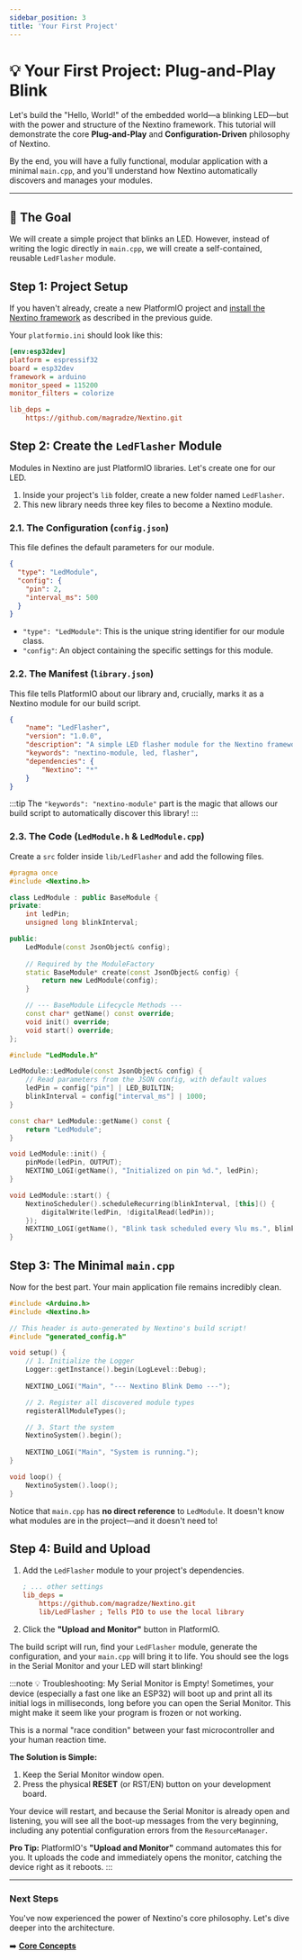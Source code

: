 ```yaml
---
sidebar_position: 3
title: 'Your First Project'
---
```


# 💡 Your First Project: Plug-and-Play Blink

Let's build the "Hello, World!" of the embedded world—a blinking LED—but with the power and structure of the Nextino framework. This tutorial will demonstrate the core **Plug-and-Play** and **Configuration-Driven** philosophy of Nextino.

By the end, you will have a fully functional, modular application with a minimal `main.cpp`, and you'll understand how Nextino automatically discovers and manages your modules.

---

## 🎯 The Goal

We will create a simple project that blinks an LED. However, instead of writing the logic directly in `main.cpp`, we will create a self-contained, reusable `LedFlasher` module.

## Step 1: Project Setup

If you haven't already, create a new PlatformIO project and [install the Nextino framework](./installation.md) as described in the previous guide.

Your `platformio.ini` should look like this:

```ini title="platformio.ini"
[env:esp32dev]
platform = espressif32
board = esp32dev
framework = arduino
monitor_speed = 115200
monitor_filters = colorize

lib_deps =
    https://github.com/magradze/Nextino.git
```

## Step 2: Create the `LedFlasher` Module

Modules in Nextino are just PlatformIO libraries. Let's create one for our LED.

1. Inside your project's `lib` folder, create a new folder named `LedFlasher`.
2. This new library needs three key files to become a Nextino module.

### 2.1. The Configuration (`config.json`)

This file defines the default parameters for our module.

```json title="lib/LedFlasher/config.json"
{
  "type": "LedModule",
  "config": {
    "pin": 2,
    "interval_ms": 500
  }
}
```

* `"type": "LedModule"`: This is the unique string identifier for our module class.
* `"config"`: An object containing the specific settings for this module.

### 2.2. The Manifest (`library.json`)

This file tells PlatformIO about our library and, crucially, marks it as a Nextino module for our build script.

```json title="lib/LedFlasher/library.json"
{
    "name": "LedFlasher",
    "version": "1.0.0",
    "description": "A simple LED flasher module for the Nextino framework.",
    "keywords": "nextino-module, led, flasher",
    "dependencies": {
        "Nextino": "*"
    }
}
```

:::tip
The `"keywords": "nextino-module"` part is the magic that allows our build script to automatically discover this library!
:::

### 2.3. The Code (`LedModule.h` & `LedModule.cpp`)

Create a `src` folder inside `lib/LedFlasher` and add the following files.

```cpp title="lib/LedFlasher/src/LedModule.h"
#pragma once
#include <Nextino.h>

class LedModule : public BaseModule {
private:
    int ledPin;
    unsigned long blinkInterval;

public:
    LedModule(const JsonObject& config);
    
    // Required by the ModuleFactory
    static BaseModule* create(const JsonObject& config) {
        return new LedModule(config);
    }

    // --- BaseModule Lifecycle Methods ---
    const char* getName() const override;
    void init() override;
    void start() override;
};
```

```cpp title="lib/LedFlasher/src/LedModule.cpp"
#include "LedModule.h"

LedModule::LedModule(const JsonObject& config) {
    // Read parameters from the JSON config, with default values
    ledPin = config["pin"] | LED_BUILTIN;
    blinkInterval = config["interval_ms"] | 1000;
}

const char* LedModule::getName() const {
    return "LedModule";
}

void LedModule::init() {
    pinMode(ledPin, OUTPUT);
    NEXTINO_LOGI(getName(), "Initialized on pin %d.", ledPin);
}

void LedModule::start() {
    NextinoScheduler().scheduleRecurring(blinkInterval, [this]() {
        digitalWrite(ledPin, !digitalRead(ledPin));
    });
    NEXTINO_LOGI(getName(), "Blink task scheduled every %lu ms.", blinkInterval);
}
```

## Step 3: The Minimal `main.cpp`

Now for the best part. Your main application file remains incredibly clean.

```cpp title="src/main.cpp"
#include <Arduino.h>
#include <Nextino.h>

// This header is auto-generated by Nextino's build script!
#include "generated_config.h"

void setup() {
    // 1. Initialize the Logger
    Logger::getInstance().begin(LogLevel::Debug);
    
    NEXTINO_LOGI("Main", "--- Nextino Blink Demo ---");

    // 2. Register all discovered module types
    registerAllModuleTypes();

    // 3. Start the system
    NextinoSystem().begin();
    
    NEXTINO_LOGI("Main", "System is running.");
}

void loop() {
    NextinoSystem().loop();
}
```

Notice that `main.cpp` has **no direct reference** to `LedModule`. It doesn't know what modules are in the project—and it doesn't need to!

## Step 4: Build and Upload

1. Add the `LedFlasher` module to your project's dependencies.

    ```ini title="platformio.ini"
    ; ... other settings
    lib_deps =
        https://github.com/magradze/Nextino.git
        lib/LedFlasher ; Tells PIO to use the local library
    ```

2. Click the **"Upload and Monitor"** button in PlatformIO.

The build script will run, find your `LedFlasher` module, generate the configuration, and your `main.cpp` will bring it to life. You should see the logs in the Serial Monitor and your LED will start blinking!

:::note 💡 Troubleshooting: My Serial Monitor is Empty!
Sometimes, your device (especially a fast one like an ESP32) will boot up and print all its initial logs in milliseconds, long before you can open the Serial Monitor. This might make it seem like your program is frozen or not working.

This is a normal "race condition" between your fast microcontroller and your human reaction time.

**The Solution is Simple:**

1. Keep the Serial Monitor window open.
2. Press the physical **RESET** (or RST/EN) button on your development board.

Your device will restart, and because the Serial Monitor is already open and listening, you will see all the boot-up messages from the very beginning, including any potential configuration errors from the `ResourceManager`.

**Pro Tip:** PlatformIO's **"Upload and Monitor"** command automates this for you. It uploads the code and immediately opens the monitor, catching the device right as it reboots.
:::

---

### Next Steps

You've now experienced the power of Nextino's core philosophy. Let's dive deeper into the architecture.

➡️ **[Core Concepts](../core-concepts/architecture-overview.md)**
